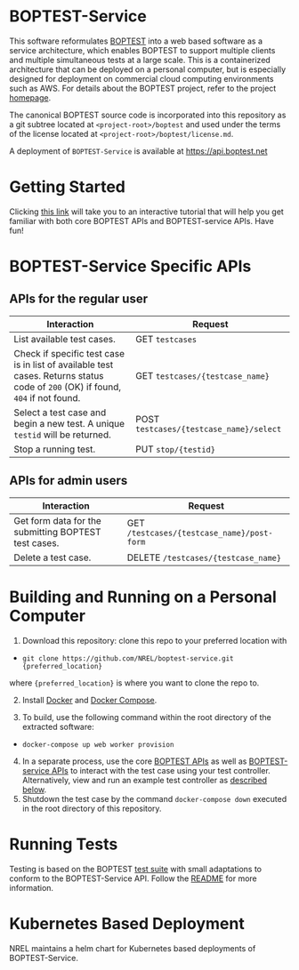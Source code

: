 


# BOPTEST-Service

This software reformulates [BOPTEST](https://github.com/ibpsa/project1-boptest) into a web based software as a service architecture, which enables BOPTEST to support multiple clients and multiple simultaneous tests at a large scale. This is a containerized architecture that can be deployed on a personal computer, but is especially designed for deployment on commercial cloud computing environments such as AWS. For details about the BOPTEST project, refer to the project [homepage](https://boptest.net).

The canonical BOPTEST source code is incorporated into this repository as a git subtree located at `<project-root>/boptest` and used under the terms of the license located at `<project-root>/boptest/license.md`. 

A deployment of `BOPTEST-Service` is available at https://api.boptest.net

# Getting Started

Clicking [this link](https://github.com/NREL/boptest-service/blob/documentation_readme_changes/docs/Introduction_to_BOPTEST_Service_APIs.ipynb) will take you to an interactive tutorial that will help you get familiar with both core BOPTEST APIs and BOPTEST-service APIs. Have fun! 

# BOPTEST-Service Specific APIs
## APIs for the regular user 

| Interaction                                                           | Request                                                   |
|-----------------------------------------------------------------------|-----------------------------------------------------------|
| List available test cases.                                |  GET `testcases` |
| Check if specific test case is in list of available test cases. Returns status code of `200` (OK) if found, `404` if not found.                                 |  GET `testcases/{testcase_name}` |
| Select a test case and begin a new test. A unique ``testid`` will be returned.                                |  POST ``testcases/{testcase_name}/select`` |
| Stop a running test.                                                   |  PUT ``stop/{testid}`` |

## APIs for admin users

| Interaction                                                           | Request                                                   |
|-----------------------------------------------------------------------|-----------------------------------------------------------|
| Get form data for the submitting BOPTEST test cases.                                |  GET ``/testcases/{testcase_name}/post-form`` |
| Delete a test case.                                |  DELETE ``/testcases/{testcase_name}`` |



# Building and Running on a Personal Computer
1) Download this repository: clone this repo to your preferred location with 

 * ``git clone https://github.com/NREL/boptest-service.git {preferred_location}`` 
 
  where `{preferred_location}` is where you want to clone the repo to. 
  
2) Install [Docker](https://docs.docker.com/get-docker/) and [Docker Compose](https://docs.docker.com/compose/install/).

3) To build, use the following command within the root directory of the extracted software:

  * ``docker-compose up web worker provision``

4) In a separate process, use the core [BOPTEST APIs](https://github.com/ibpsa/project1-boptest/tree/boptest-service#test-case-restful-api) as well as [BOPTEST-service APIs](https://github.com/NREL/boptest-service/tree/documentation_readme_changes#boptest-service-specific-apis) to interact with the test case using your test controller.  
Alternatively, view and run an example test controller as [described below](https://github.com/NREL/boptest-service#running-tests).
5) Shutdown the test case by the command ``docker-compose down`` executed in the root directory of this repository.


# Running Tests

Testing is based on the BOPTEST [test suite](https://github.com/NREL/boptest-service/tree/develop/boptest/testing) with small adaptations to conform to the BOPTEST-Service API. Follow the [README](https://github.com/NREL/boptest-service/blob/develop/boptest/testing/README.md) for more information.

# Kubernetes Based Deployment

NREL maintains a helm chart for Kubernetes based deployments of BOPTEST-Service.

